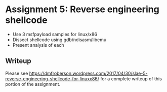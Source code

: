 # Assignment 5: Reverse engineering shellcode

- Use 3 msfpayload samples for linux/x86
- Dissect shellcode using gdb/ndisasm/libemu
- Present analysis of each

## Writeup

Please see https://dmfroberson.wordpress.com/2017/04/30/slae-5-reverse-engineering-shellcode-for-linuxx86/
for a complete writeup of this portion of the assignment.

